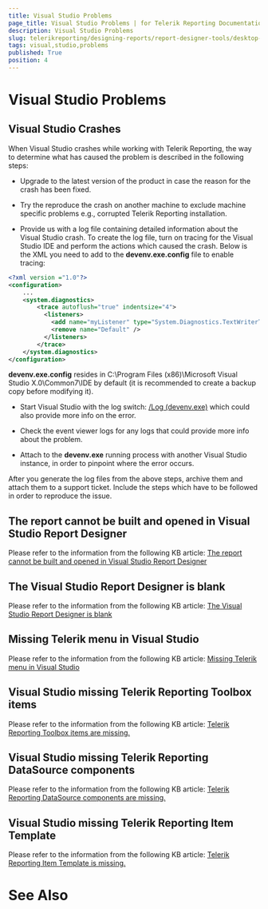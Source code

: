 ```yaml
---
title: Visual Studio Problems
page_title: Visual Studio Problems | for Telerik Reporting Documentation
description: Visual Studio Problems
slug: telerikreporting/designing-reports/report-designer-tools/desktop-designers/visual-studio-report-designer/visual-studio-problems
tags: visual,studio,problems
published: True
position: 4
---
```


# Visual Studio Problems



## Visual Studio Crashes

When Visual Studio crashes while working with Telerik Reporting,
          the way to determine what has caused the problem is described in the following steps:
        

* Upgrade to the latest version of the product in case the reason for the crash has been fixed.

* Try the reproduce the crash on another machine to exclude machine specific problems e.g., corrupted Telerik Reporting installation.

* Provide us with a log file containing detailed information about the Visual Studio crash.
              To create the log file, turn on tracing for the Visual Studio IDE and perform the actions which caused the crash.
              Below is the XML you need to add to the __devenv.exe.config__ file to enable tracing:
            

	
````xml
<?xml version ="1.0"?>
<configuration>
    ...
    <system.diagnostics>
        <trace autoflush="true" indentsize="4">
          <listeners>
            <add name="myListener" type="System.Diagnostics.TextWriterTraceListener" initializeData="c:\temp\DEVENV.LOG" />              
            <remove name="Default" />
          </listeners>
        </trace>
    </system.diagnostics>
</configuration>

````

__devenv.exe.config__ resides in C:\Program Files (x86)\Microsoft Visual Studio X.0\Common7\IDE by default (it is recommended to create a backup copy before modifying it).
            

* Start Visual Studio with the log switch: [/Log (devenv.exe)](https://msdn.microsoft.com/en-us/library/ms241272.aspx)              which could also provide more info on the error.
            

* Check the event viewer logs for any logs that could provide more info about the problem.

* Attach to the __devenv.exe__ running process with another Visual Studio instance, in order to pinpoint where the error occurs.
            

After you generate the log files from the above steps, archive them and attach them to a support ticket.
          Include the steps which have to be followed in order to reproduce the issue.
        

## The report cannot be built and opened in Visual Studio Report Designer

Please refer to the information from the following KB article: [The report cannot be built and opened in Visual Studio Report Designer](./knowledge-base/report-cannot-be-built-and-opened-in-vs-report-designer)

## The Visual Studio Report Designer is blank

Please refer to the information from the following KB article: [The Visual Studio Report Designer is blank](./knowledge-base/vs-report-designer-is-blank)

## Missing Telerik menu in Visual Studio

Please refer to the information from the following KB article: [Missing Telerik menu in Visual Studio](./knowledge-base/missing-telerik-menu-in-visual-studio)

## Visual Studio missing Telerik Reporting Toolbox items

Please refer to the information from the following KB article: [Telerik Reporting Toolbox items are missing.](http://www.telerik.com/support/kb/reporting/general/missing-toolbox-items.aspx)

## Visual Studio missing Telerik Reporting DataSource components

Please refer to the information from the following KB article: [Telerik Reporting DataSource components are missing.](http://www.telerik.com/support/kb/reporting/details/telerik-reporting-datasource-components-are-missing)

## Visual Studio missing Telerik Reporting Item Template

Please refer to the information from the following KB article: [Telerik Reporting Item Template is missing.](http://www.telerik.com/support/kb/reporting/general/missing-item-template.aspx)

# See Also

